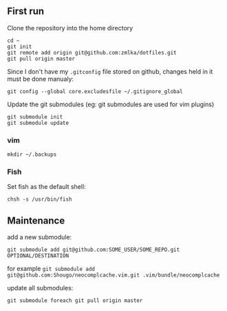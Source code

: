## First run

Clone the repository into the home directory

```
cd ~
git init
git remote add origin git@github.com:zmlka/dotfiles.git
git pull origin master
```

Since I don't have my `.gitconfig` file stored on github, changes held in it
must be done manualy:

```
git config --global core.excludesfile ~/.gitignore_global
```

Update the git submodules (eg: git submodules are used for vim plugins)

```
git submodule init
git submodule update
```
### vim

```
mkdir ~/.backups
```


### Fish

Set fish as the default shell:
```
chsh -s /usr/bin/fish
```

## Maintenance

add a new submodule:

```
git submodule add git@github.com:SOME_USER/SOME_REPO.git OPTIONAL/DESTINATION
```
for example `git submodule add git@github.com:Shougo/neocomplcache.vim.git .vim/bundle/neocomplcache`

update all submodules:

```
git submodule foreach git pull origin master
```
